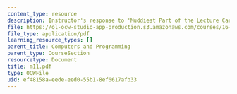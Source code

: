 ```yaml
---
content_type: resource
description: Instructor's response to 'Muddiest Part of the Lecture Cards'.
file: https://ol-ocw-studio-app-production.s3.amazonaws.com/courses/16-01-unified-engineering-i-ii-iii-iv-fall-2005-spring-2006/ef48158aeedeeed055b18ef6617afb33_m11.pdf
file_type: application/pdf
learning_resource_types: []
parent_title: Computers and Programming
parent_type: CourseSection
resourcetype: Document
title: m11.pdf
type: OCWFile
uid: ef48158a-eede-eed0-55b1-8ef6617afb33
---
```

